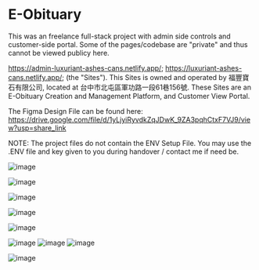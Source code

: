 # E-Obituary

This was an freelance full-stack project with admin side controls and customer-side portal. Some of the pages/codebase are "private" and thus cannot be viewed publicy here.

https://admin-luxuriant-ashes-cans.netlify.app/; https://luxuriant-ashes-cans.netlify.app/; (the "Sites").  This Sites is owned and operated by 福豐寶石有限公司, located at 台中市北屯區軍功路一段61巷156號. These Sites are an E-Obituary Creation and Management Platform, and Customer View Portal.

The Figma Design File can be found here: https://drive.google.com/file/d/1yLjyiRyvdkZqJDwK_9ZA3pqhCtxF7VJ9/view?usp=share_link

NOTE: The project files do not contain the ENV Setup File. You may use the .ENV file and key given to you during handover / contact me if need be.


![image](https://user-images.githubusercontent.com/65479883/209567177-80a82657-63bc-4e93-a639-c3257141aae2.png)


![image](https://user-images.githubusercontent.com/65479883/209567050-948f60c8-547b-4f2d-a561-33f83ae9715a.png)


![image](https://user-images.githubusercontent.com/65479883/210558541-a14c7928-fbe7-4f8f-b610-d8ab9fa5b332.png)


![image](https://user-images.githubusercontent.com/65479883/209567105-43ad5a7d-b177-4e41-bba4-c706cf24f0b3.png)


![image](https://user-images.githubusercontent.com/65479883/209567195-16a16bdc-35d1-4ba4-9083-695301aeaf91.png)


![image](https://user-images.githubusercontent.com/65479883/209567207-579cc5ba-b140-46e5-b4e0-c1c89608cb63.png) ![image](https://user-images.githubusercontent.com/65479883/209567281-cda5e5ee-6fd3-4aba-a3f5-2a0456523130.png)   ![image](https://user-images.githubusercontent.com/65479883/209567298-064afa61-8201-4be1-b3f1-748c1b2662fd.png)




![image](https://user-images.githubusercontent.com/65479883/209567220-31e30746-e007-465c-b9da-521a7a51a15c.png)
